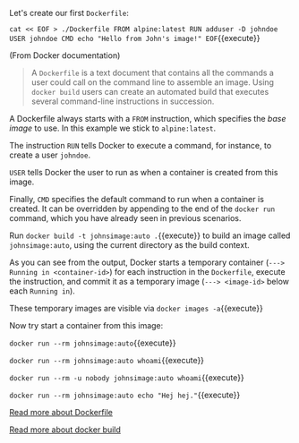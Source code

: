 Let's create our first `Dockerfile`:

`cat << EOF > ./Dockerfile
FROM alpine:latest
RUN adduser -D johndoe
USER johndoe
CMD echo "Hello from John's image!"
EOF`{{execute}}

(From Docker documentation)

> A `Dockerfile` is a text document that contains all the commands a user could call on the command line to assemble an image.
> Using `docker build` users can create an automated build that executes several command-line instructions in succession.

A Dockerfile always starts with a `FROM` instruction, which specifies the *base image* to use. In this example we stick to `alpine:latest`.

The instruction `RUN` tells Docker to execute a command, for instance, to create a user `johndoe`.

`USER` tells Docker the user to run as when a container is created from this image.

Finally, `CMD` specifies the default command to run when a container is created. It can be overridden by appending to the end of the `docker run` command, which you have already seen in previous scenarios.

Run `docker build -t johnsimage:auto .`{{execute}} to build an image called `johnsimage:auto`, using the current directory as the build context.

As you can see from the output, Docker starts a temporary container (`---> Running in <container-id>`) for each instruction in the `Dockerfile`, execute the instruction, and commit it as a temporary image (`---> <image-id>` below each `Running in`).

These temporary images are visible via `docker images -a`{{execute}}

Now try start a container from this image:

`docker run --rm johnsimage:auto`{{execute}}

`docker run --rm johnsimage:auto whoami`{{execute}}

`docker run --rm -u nobody johnsimage:auto whoami`{{execute}}

`docker run --rm johnsimage:auto echo "Hej hej."`{{execute}}

[Read more about Dockerfile](https://docs.docker.com/engine/reference/builder/)

[Read more about docker build](https://docs.docker.com/engine/reference/commandline/build/)
